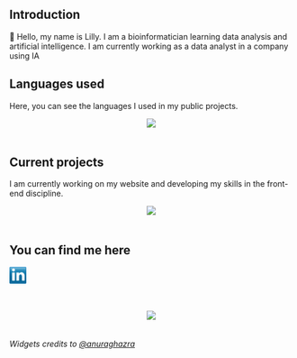 <div>
  <h2 align="left">Introduction</h2>
  👋 Hello, my name is Lilly. I am a bioinformatician learning data analysis and artificial intelligence. I am currently working as a data analyst in a company using IA
  <br>

  <h2 align="left">Languages used</h2>
  <p>
    Here, you can see the languages I used in my public projects.
  </p>
  <div align="center">
    <img src="https://github-readme-stats.vercel.app/api/top-langs/?username=Lillyputienne&layout=compact&theme=ambient_gradient " />
  </div>
  <br>

  <h2 align="left">Current projects</h2>
  </p>
  I am currently working on my website and developing my skills in the front-end discipline.
  </p>
  <div align="center">
    <img src="https://github-readme-stats.vercel.app/api?username=Lillyputienne&show_icons=true&theme=ambient_gradient " />
  </div>
  <br>

  <h2 align="left">You can find me here</h2>
  </p>
  <a href="http://linkedin.com/in/lilly-duverger" target="blank"><img align="center" src="images/transparent-Linkedin-logo-icon.png" alt="" height="30" /></a>
  </p>
  <br>
  <br>

  <div align="center">
    <img src="/images/ferris.gif" width="300">
  </div>
  <br>
  
  <i>Widgets credits to [@anuraghazra](https://github.com/anuraghazra/github-readme-stats?tab=readme-ov-file#usage-2)</i>
</div>
